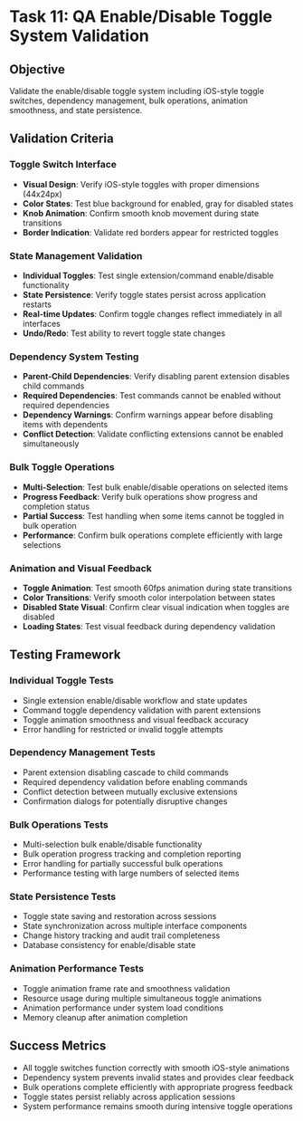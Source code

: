 # Task 11: QA Enable/Disable Toggle System Validation

## Objective
Validate the enable/disable toggle system including iOS-style toggle switches, dependency management, bulk operations, animation smoothness, and state persistence.

## Validation Criteria

### Toggle Switch Interface
- **Visual Design**: Verify iOS-style toggles with proper dimensions (44x24px)
- **Color States**: Test blue background for enabled, gray for disabled states
- **Knob Animation**: Confirm smooth knob movement during state transitions
- **Border Indication**: Validate red borders appear for restricted toggles

### State Management Validation
- **Individual Toggles**: Test single extension/command enable/disable functionality
- **State Persistence**: Verify toggle states persist across application restarts
- **Real-time Updates**: Confirm toggle changes reflect immediately in all interfaces
- **Undo/Redo**: Test ability to revert toggle state changes

### Dependency System Testing
- **Parent-Child Dependencies**: Verify disabling parent extension disables child commands
- **Required Dependencies**: Test commands cannot be enabled without required dependencies
- **Dependency Warnings**: Confirm warnings appear before disabling items with dependents
- **Conflict Detection**: Validate conflicting extensions cannot be enabled simultaneously

### Bulk Toggle Operations
- **Multi-Selection**: Test bulk enable/disable operations on selected items
- **Progress Feedback**: Verify bulk operations show progress and completion status
- **Partial Success**: Test handling when some items cannot be toggled in bulk operation
- **Performance**: Confirm bulk operations complete efficiently with large selections

### Animation and Visual Feedback
- **Toggle Animation**: Test smooth 60fps animation during state transitions
- **Color Transitions**: Verify smooth color interpolation between states
- **Disabled State Visual**: Confirm clear visual indication when toggles are disabled
- **Loading States**: Test visual feedback during dependency validation

## Testing Framework

### Individual Toggle Tests
- Single extension enable/disable workflow and state updates
- Command toggle dependency validation with parent extensions
- Toggle animation smoothness and visual feedback accuracy
- Error handling for restricted or invalid toggle attempts

### Dependency Management Tests
- Parent extension disabling cascade to child commands
- Required dependency validation before enabling commands
- Conflict detection between mutually exclusive extensions
- Confirmation dialogs for potentially disruptive changes

### Bulk Operations Tests
- Multi-selection bulk enable/disable functionality
- Bulk operation progress tracking and completion reporting
- Error handling for partially successful bulk operations
- Performance testing with large numbers of selected items

### State Persistence Tests
- Toggle state saving and restoration across sessions
- State synchronization across multiple interface components
- Change history tracking and audit trail completeness
- Database consistency for enable/disable state

### Animation Performance Tests
- Toggle animation frame rate and smoothness validation
- Resource usage during multiple simultaneous toggle animations
- Animation performance under system load conditions
- Memory cleanup after animation completion

## Success Metrics
- All toggle switches function correctly with smooth iOS-style animations
- Dependency system prevents invalid states and provides clear feedback
- Bulk operations complete efficiently with appropriate progress feedback
- Toggle states persist reliably across application sessions
- System performance remains smooth during intensive toggle operations